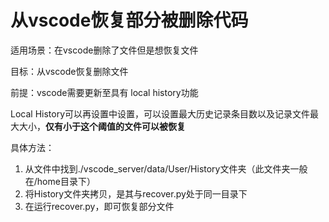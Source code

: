 # 从vscode恢复部分被删除代码
适用场景：在vscode删除了文件但是想恢复文件

目标：从vscode恢复删除文件

前提：vscode需要更新至具有 local history功能

Local History可以再设置中设置，可以设置最大历史记录条目数以及记录文件最大大小，**仅有小于这个阈值的文件可以被恢复**

具体方法：
1. 从文件中找到./vscode_server/data/User/History文件夹（此文件夹一般在/home目录下）
2. 将History文件夹拷贝，是其与recover.py处于同一目录下
3. 在运行recover.py，即可恢复部分文件
